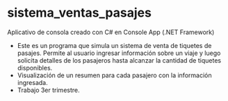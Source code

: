 # sistema_ventas_pasajes
Aplicativo de consola creado con C# en Console App (.NET Framework)
- Este es un programa que simula un sistema de venta de tiquetes de pasajes. Permite al usuario ingresar información sobre un viaje y luego solicita detalles de los pasajeros hasta alcanzar la cantidad de tiquetes disponibles.
- Visualización de un resumen para cada pasajero con la información ingresada.
- Trabajo 3er trimestre.
